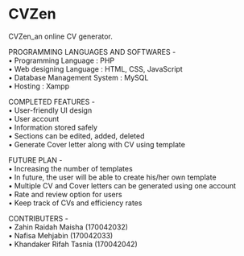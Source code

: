# CVZen
CVZen_an online CV generator.

PROGRAMMING LANGUAGES AND SOFTWARES -   
• Programming Language : PHP  
• Web designing Language : HTML, CSS, JavaScript  
• Database Management System : MySQL   
• Hosting : Xampp   

COMPLETED FEATURES -  
• User-friendly UI design   
• User account   
• Information stored safely   
• Sections can be edited, added, deleted   
• Generate Cover letter along with CV using template   

FUTURE PLAN -  
• Increasing the number of templates  
• In future, the user will be able to create his/her own template   
• Multiple CV and Cover letters can be generated using one account   
• Rate and review option for users  
• Keep track of CVs and efficiency rates   

CONTRIBUTERS -   
• Zahin Raidah Maisha (170042032)  
• Nafisa Mehjabin (170042033)  
• Khandaker Rifah Tasnia (170042042) 
